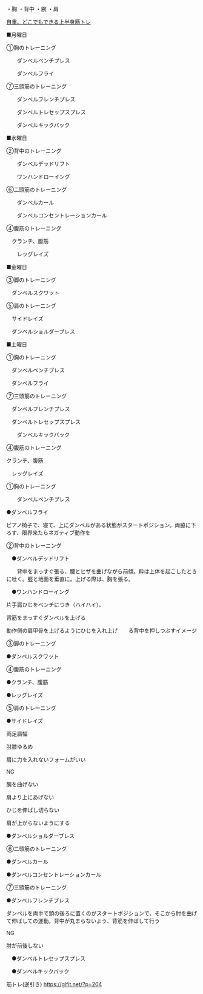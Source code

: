 ・胸
・背中
・腕
・肩


[自重、どこでもできる上半身筋トレ](https://stretchpole-blog.com/upper-body-training-9196)

■月曜日

①胸のトレーニング

　　ダンベルベンチプレス
  
　　ダンベルフライ
  
⑦三頭筋のトレーニング

　　ダンベルフレンチプレス
  
　　ダンベルトレセップスプレス
  
　　ダンベルキックバック

■水曜日

②背中のトレーニング

　　ダンベルデッドリフト
  
　　ワンハンドローイング
  
⑥二頭筋のトレーニング

　　ダンベルカール
  
　　ダンベルコンセントレーションカール
  
④腹筋のトレーニング

　クランチ、腹筋
 
　　レッグレイズ

■金曜日

③脚のトレーニング

　ダンベルスクワット
 
⑤肩のトレーニング

　サイドレイズ
 
　ダンベルショルダーブレス

■土曜日

①胸のトレーニング

　ダンベルベンチプレス
 
　ダンベルフライ
 
⑦三頭筋のトレーニング

　ダンベルフレンチプレス
 
　ダンベルトレセップスプレス
 
　　ダンベルキックバック
  
④腹筋のトレーニング

クランチ、腹筋

　レッグレイズ




①胸のトレーニング

　　ダンベルベンチプレス
  
●ダンベルフライ

ピアノ椅子で、寝て、上にダンベルがある状態がスタートポジション。両脇に下ろす、限界来たらネガティブ動作を


②背中のトレーニング

　●ダンベルデッドリフト
 
　　背中をまっすぐ張る、腰とヒザを曲げながら前傾。粋は上体を起こしたときに吐く。脛と地面を垂直に。上げる際は、胸を張る。
  
　●ワンハンドローイング
 
片手肩ひじをベンチにつき（ハイハイ）、

背筋をまっすぐダンベルを上げる

動作側の肩甲骨を上げるようにひじを入れ上げ　　る背中を押しつぶすイメージ

③脚のトレーニング

●ダンベルスクワット

④腹筋のトレーニング

●クランチ、腹筋

●レッグレイズ

⑤肩のトレーニング

●サイドレイズ

両足肩幅

肘膝ゆるめ

肩に力を入れないフォームがいい

NG

腕を曲げない

肩より上にあげない

ひじを伸ばし切らない

肩が上がらないようにする

●ダンベルショルダーブレス

⑥二頭筋のトレーニング

●ダンベルカール

●ダンベルコンセントレーションカール

⑦三頭筋のトレーニング

●ダンベルフレンチプレス

ダンベルを両手で頭の後ろに置くのがスタートポジションで、そこから肘を曲げて伸ばしての運動。背中が丸まらないよう、背筋を伸ばして行う

NG

肘が前後しない

　●ダンベルトレセップスプレス
 
　●ダンベルキックバック
 
 筋トレ(逆引き)
 https://glfit.net/?p=204
